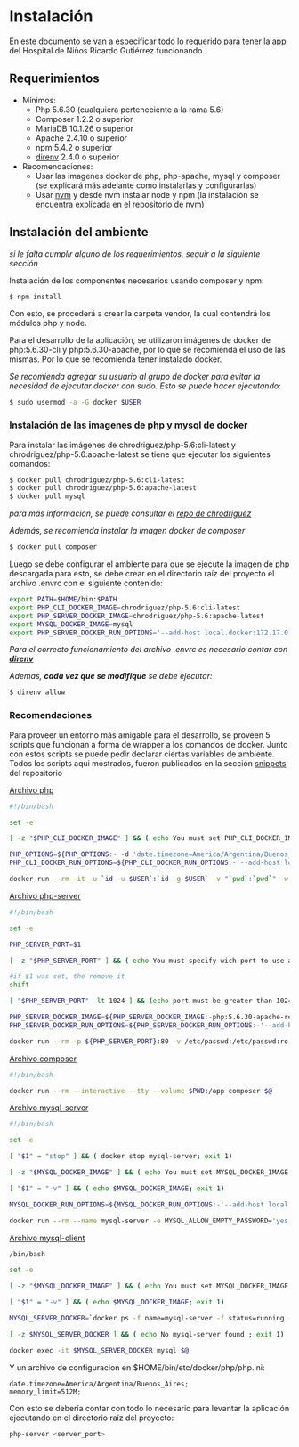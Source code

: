 # Instalación

En este documento se van a especificar todo lo requerido para tener la app del Hospital de Niños Ricardo Gutiérrez funcionando.

## Requerimientos
- Mínimos:
    - Php 5.6.30 (cualquiera perteneciente a la rama 5.6)
    - Composer 1.2.2 o superior
    - MariaDB 10.1.26 o superior
    - Apache 2.4.10 o superior
    - npm 5.4.2 o superior
    - [direnv](https://github.com/direnv/direnv) 2.4.0 o superior
- Recomendaciones:
    - Usar las imagenes docker de php, php-apache, mysql y composer (se explicará más adelante como instalarlas y configurarlas)
    - Usar [nvm](https://github.com/creationix/nvm) y desde nvm instalar node y npm (la instalación se encuentra explicada en el repositorio de nvm)

## Instalación del ambiente
_si le falta cumplir alguno de los requerimientos, seguir a la siguiente sección_

Instalación de los componentes necesarios usando composer y npm:
```bash
$ npm install
```

Con esto, se procederá a crear la carpeta vendor, la cual contendrá los módulos php y node.

Para el desarrollo de la aplicación, se utilizaron imágenes de docker de php:5.6.30-cli y php:5.6.30-apache, por lo que se recomienda el uso de las mismas. Por lo que se recomienda tener instalado docker.

_Se recomienda agregar su usuario al grupo de docker para evitar la necesidad de ejecutar docker con sudo. Esto se puede hacer ejecutando:_

```bash
$ sudo usermod -a -G docker $USER
```


### Instalación de las imagenes de php y mysql de docker


Para instalar las imágenes de chrodriguez/php-5.6:cli-latest y chrodriguez/php-5.6:apache-latest se tiene que ejecutar los siguientes comandos:

```bash
$ docker pull chrodriguez/php-5.6:cli-latest
$ docker pull chrodriguez/php-5.6:apache-latest
$ docker pull mysql
```
_para más información, se puede consultar el [repo de chrodriguez](https://hub.docker.com/r/chrodriguez/php-5.6/)_


_Además, se recomienda instalar la imagen docker de composer_

```bash
$ docker pull composer
```


Luego se debe configurar el ambiente para que se ejecute la imagen de php descargada para esto, se debe crear en el directorio raíz del proyecto el archivo .envrc con el siguiente contenido:

```bash
export PATH=$HOME/bin:$PATH
export PHP_CLI_DOCKER_IMAGE=chrodriguez/php-5.6:cli-latest
export PHP_SERVER_DOCKER_IMAGE=chrodriguez/php-5.6:apache-latest
export MYSQL_DOCKER_IMAGE=mysql
export PHP_SERVER_DOCKER_RUN_OPTIONS='--add-host local.docker:172.17.0.1 -e APACHE_RUN_USER=<your_username> -e APACHE_RUN_GROUP=<your_user_group> -v <your_home>/bin/etc/docker/php/php.ini:/usr/local/etc/php/conf.d/<your_user>.ini:ro'
```

_Para el correcto funcionamiento del archivo .envrc es necesario contar con [**direnv**](https://github.com/direnv/direnv)_

_Ademas, **cada vez que se modifique** se debe ejecutar:_

```bash
$ direnv allow
```

### Recomendaciones

Para proveer un entorno más amigable para el desarrollo, se proveen 5 scripts que funcionan a forma de wrapper a los comandos de docker.
Junto con estos scripts se puede pedir declarar ciertas variables de ambiente.
Todos los scripts aqui mostrados, fueron publicados en la sección [snippets](https://gitlab.catedras.linti.unlp.edu.ar/proyecto2017/grupo5/snippets) del repositorio

[Archivo php](https://gitlab.catedras.linti.unlp.edu.ar/proyecto2017/grupo5/snippets/2/raw?inline=false)
```bash
#!/bin/bash

set -e 

[ -z "$PHP_CLI_DOCKER_IMAGE" ] && ( echo You must set PHP_CLI_DOCKER_IMAGE environment variable ; exit 1)

PHP_OPTIONS=${PHP_OPTIONS:- -d 'date.timezone=America/Argentina/Buenos_Aires' -d memory_limit=512M}
PHP_CLI_DOCKER_RUN_OPTIONS=${PHP_CLI_DOCKER_RUN_OPTIONS:-'--add-host local.docker:172.17.0.1'}

docker run --rm -it -u `id -u $USER`:`id -g $USER` -v "`pwd`:`pwd`" -w "`pwd`" $PHP_CLI_DOCKER_RUN_OPTIONS $PHP_CLI_DOCKER_IMAGE $PHP_OPTIONS $@
```

[Archivo php-server](https://gitlab.catedras.linti.unlp.edu.ar/proyecto2017/grupo5/snippets/3/raw?inline=false)
```bash
#!/bin/bash

set -e 

PHP_SERVER_PORT=$1

[ -z "$PHP_SERVER_PORT" ] && ( echo You must specify wich port to use as parameter; exit 1)

#if $1 was set, the remove it
shift

[ "$PHP_SERVER_PORT" -lt 1024 ] && (echo port must be greater than 1024; exit 1)

PHP_SERVER_DOCKER_IMAGE=${PHP_SERVER_DOCKER_IMAGE:-php:5.6.30-apache-rewrite} # Imagen nueva generada
PHP_SERVER_DOCKER_RUN_OPTIONS=${PHP_SERVER_DOCKER_RUN_OPTIONS:-'--add-host local.docker:172.17.0.1'}

docker run --rm -p ${PHP_SERVER_PORT}:80 -v /etc/passwd:/etc/passwd:ro -v /etc/group:/etc/group:ro -v "`pwd`:`pwd`" -e "APACHE_DOCUMENT_ROOT=`pwd`" -w "`pwd`" $PHP_SERVER_DOCKER_RUN_OPTIONS $PHP_SERVER_DOCKER_IMAGE $@
```

[Archivo composer](https://gitlab.catedras.linti.unlp.edu.ar/proyecto2017/grupo5/snippets/4/raw?inline=false)
```bash
#!/bin/bash

docker run --rm --interactive --tty --volume $PWD:/app composer $@
```

[Archivo mysql-server](https://gitlab.catedras.linti.unlp.edu.ar/proyecto2017/grupo5/snippets/5/raw?inline=false)
```bash
#!/bin/bash

set -e

[ "$1" = "stop" ] && ( docker stop mysql-server; exit 1)

[ -z "$MYSQL_DOCKER_IMAGE" ] && ( echo You must set MYSQL_DOCKER_IMAGE environment variable ; exit 1)

[ "$1" = "-v" ] && ( echo $MYSQL_DOCKER_IMAGE; exit 1)

MYSQL_DOCKER_RUN_OPTIONS=${MYSQL_DOCKER_RUN_OPTIONS:-'--add-host local.docker:172.17.0.1'}

docker run --rm --name mysql-server -e MYSQL_ALLOW_EMPTY_PASSWORD='yes' -p 3307:3306 -v mysql-data:/var/lib/mysql -d $MYSQL_DOCKER_RUN_OPTIONS $MYSQL_DOCKER_IMAGE $@
```

[Archivo mysql-client](https://gitlab.catedras.linti.unlp.edu.ar/proyecto2017/grupo5/snippets/6/raw?inline=false)
```bash
/bin/bash

set -e 

[ -z "$MYSQL_DOCKER_IMAGE" ] && ( echo You must set MYSQL_DOCKER_IMAGE environment variable ; exit 1)

[ "$1" = "-v" ] && ( echo $MYSQL_DOCKER_IMAGE; exit 1)

MYSQL_SERVER_DOCKER=`docker ps -f name=mysql-server -f status=running --format {{.ID}}`

[ -z $MYSQL_SERVER_DOCKER ] && ( echo No mysql-server found ; exit 1)

docker exec -it $MYSQL_SERVER_DOCKER mysql $@
```

Y un archivo de configuracion en $HOME/bin/etc/docker/php/php.ini:
```
date.timezone=America/Argentina/Buenos_Aires;
memory_limit=512M;
```

Con esto se debería contar con todo lo necesario para levantar la aplicación ejecutando en el directorio raíz del proyecto:

```bash
php-server <server_port>
```